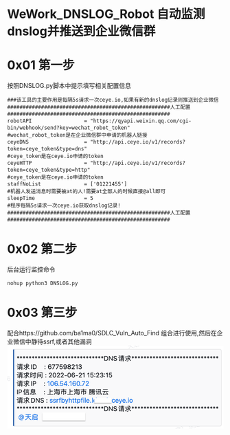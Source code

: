 # WeWork_DNSLOG_Robot 自动监测dnslog并推送到企业微信群 

# 0x01 第一步
按照DNSLOG.py脚本中提示填写相关配置信息
```
###该工具的主要作用是每隔5s请求一次ceye.io,如果有新的dnslog记录则推送到企业微信
#####################################################人工配置#####################################################
robotAPI                 = "https://qyapi.weixin.qq.com/cgi-bin/webhook/send?key=wechat_robot_token"                    #wechat_robot_token是在企业微信群中申请的机器人链接
ceyeDNS                  = "http://api.ceye.io/v1/records?token=ceye_token&type=dns"                                    #ceye_token是在ceye.io申请的token
ceyeHTTP                 = "http://api.ceye.io/v1/records?token=ceye_token&type=http"                                   #ceye_token是在ceye.io申请的token
staffNoList              = ['01221455']                                                                                 #机器人发送消息时需要被at的人!需要at全部人的时候直接@all即可
sleepTime                = 5                                                                                            #程序每隔5s请求一次ceye.io获取dnslog记录!
#####################################################人工配置#####################################################
```
# 0x02 第二步
后台运行监控命令
```
nohup python3 DNSLOG.py 
```
# 0x03 第三步
配合https://github.com/ba1ma0/SDLC_Vuln_Auto_Find 组合进行使用,然后在企业微信中静待ssrf,或者其他漏洞
![](https://raw.githubusercontent.com/ba1ma0/WeWork_DNSLOG_Robot/main/1.png)
